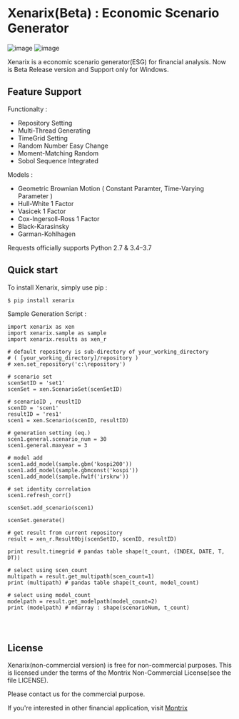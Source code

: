 Xenarix(Beta) : Economic Scenario Generator
==========================

![image](https://img.shields.io/badge/Platform-Windows-Green.svg)
![image](https://img.shields.io/pypi/pyversions/requests.svg)

Xenarix is a economic scenario generator(ESG) for financial analysis. Now is Beta Release version and Support only for Windows.

Feature Support
---------------

Functionalty :

-   Repository Setting
-   Multi-Thread Generating
-   TimeGrid Setting
-   Random Number Easy Change
-   Moment-Matching Random
-   Sobol Sequence Integrated

Models : 

-   Geometric Brownian Motion ( Constant Paramter, Time-Varying Parameter )   
-   Hull-White 1 Factor
-   Vasicek 1 Factor
-   Cox-Ingersoll-Ross 1 Factor
-   Black-Karasinsky
-   Garman-Kohlhagen


Requests officially supports Python 2.7 & 3.4–3.7

Quick start
-----------

To install Xenarix, simply use pip :

``` {.sourceCode .bash}
$ pip install xenarix
```

Sample Generation Script :

```
import xenarix as xen
import xenarix.sample as sample
import xenarix.results as xen_r

# default repository is sub-directory of your_working_directory
# ( [your_working_directory]/repository )
# xen.set_repository('c:\repository')

# scenario set
scenSetID = 'set1'
scenSet = xen.ScenarioSet(scenSetID)

# scenarioID , reusltID
scenID = 'scen1'
resultID = 'res1'
scen1 = xen.Scenario(scenID, resultID)

# generation setting (eq.)
scen1.general.scenario_num = 30
scen1.general.maxyear = 3

# model add
scen1.add_model(sample.gbm('kospi200'))
scen1.add_model(sample.gbmconst('kospi'))
scen1.add_model(sample.hw1f('irskrw'))

# set identity correlation
scen1.refresh_corr()

scenSet.add_scenario(scen1)

scenSet.generate()

# get result from current repository
result = xen_r.ResultObj(scenSetID, scenID, resultID)

print result.timegrid # pandas table shape(t_count, (INDEX, DATE, T, DT))

# select using scen_count
multipath = result.get_multipath(scen_count=1)
print (multipath) # pandas table shape(t_count, model_count)

# select using model_count
modelpath = result.get_modelpath(model_count=2)
print (modelpath) # ndarray : shape(scenarioNum, t_count)




```

License
-------

Xenarix(non-commercial version) is free for non-commercial purposes. 
This is licensed under the terms of the Montrix Non-Commercial License(see the file LICENSE).

Please contact us for the commercial purpose.

If you're interested in other financial application, visit [Montrix](http://www.montrix.co.kr)